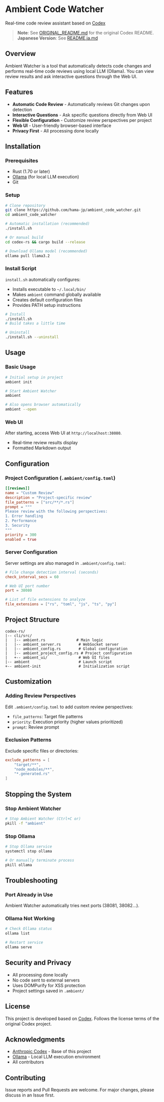 # Ambient Code Watcher

Real-time code review assistant based on [Codex](https://github.com/anthropics/codex)

> **Note**: See [ORIGINAL_README.md](ORIGINAL_README.md) for the original Codex README.
> **Japanese Version**: See [README.ja.md](README.ja.md)

## Overview

Ambient Watcher is a tool that automatically detects code changes and performs real-time code reviews using local LLM (Ollama). You can view review results and ask interactive questions through the Web UI.

## Features

- **Automatic Code Review** - Automatically reviews Git changes upon detection
- **Interactive Questions** - Ask specific questions directly from Web UI  
- **Flexible Configuration** - Customize review perspectives per project
- **Web UI** - User-friendly browser-based interface
- **Privacy First** - All processing done locally

## Installation

### Prerequisites

- Rust (1.70 or later)
- [Ollama](https://ollama.ai/) (for local LLM execution)
- Git

### Setup

```bash
# Clone repository
git clone https://github.com/hama-jp/ambient_code_watcher.git
cd ambient_code_watcher

# Automatic installation (recommended)
./install.sh

# Or manual build
cd codex-rs && cargo build --release

# Download Ollama model (recommended)
ollama pull llama3.2
```

### Install Script

`install.sh` automatically configures:

- Installs executable to `~/.local/bin/`
- Makes `ambient` command globally available  
- Creates default configuration files
- Provides PATH setup instructions

```bash
# Install
./install.sh
# Build takes a little time

# Uninstall  
./install.sh --uninstall
```

## Usage

### Basic Usage

```bash
# Initial setup in project
ambient init

# Start Ambient Watcher
ambient

# Also opens browser automatically
ambient --open
```

### Web UI

After starting, access Web UI at `http://localhost:38080`.

- Real-time review results display
- Formatted Markdown output

## Configuration

### Project Configuration (`.ambient/config.toml`)

```toml
[[reviews]]
name = "Custom Review"
description = "Project-specific review"
file_patterns = ["src/**/*.rs"]
prompt = """
Please review with the following perspectives:
1. Error handling
2. Performance
3. Security
"""
priority = 300
enabled = true
```

### Server Configuration

Server settings are also managed in `.ambient/config.toml`:

```toml
# File change detection interval (seconds)
check_interval_secs = 60

# Web UI port number
port = 38080

# List of file extensions to analyze
file_extensions = ["rs", "toml", "js", "ts", "py"]
```

## Project Structure

```
codex-rs/
|-- cli/src/
|   |-- ambient.rs              # Main logic
|   |-- ambient_server.rs        # WebSocket server
|   |-- ambient_config.rs        # Global configuration
|   |-- ambient_project_config.rs # Project configuration
|   +-- ambient_ui/              # Web UI files
|-- ambient                      # Launch script
+-- ambient-init                 # Initialization script
```

## Customization

### Adding Review Perspectives

Edit `.ambient/config.toml` to add custom review perspectives:

- `file_patterns`: Target file patterns
- `priority`: Execution priority (higher values prioritized)
- `prompt`: Review prompt

### Exclusion Patterns

Exclude specific files or directories:

```toml
exclude_patterns = [
    "target/**",
    "node_modules/**",
    "*.generated.rs"
]
```

## Stopping the System

### Stop Ambient Watcher

```bash
# Stop Ambient Watcher (Ctrl+C or)
pkill -f "ambient"
```

### Stop Ollama

```bash
# Stop Ollama service
systemctl stop ollama

# Or manually terminate process
pkill ollama
```

## Troubleshooting

### Port Already in Use
Ambient Watcher automatically tries next ports (38081, 38082...).

### Ollama Not Working

```bash
# Check Ollama status
ollama list

# Restart service
ollama serve
```

## Security and Privacy

- All processing done locally
- No code sent to external servers
- Uses DOMPurify for XSS protection
- Project settings saved in `.ambient/`

## License

This project is developed based on [Codex](https://github.com/anthropics/codex).
Follows the license terms of the original Codex project.

## Acknowledgments

- [Anthropic Codex](https://github.com/anthropics/codex) - Base of this project
- [Ollama](https://ollama.ai/) - Local LLM execution environment
- All contributors

## Contributing

Issue reports and Pull Requests are welcome. For major changes, please discuss in an Issue first.
